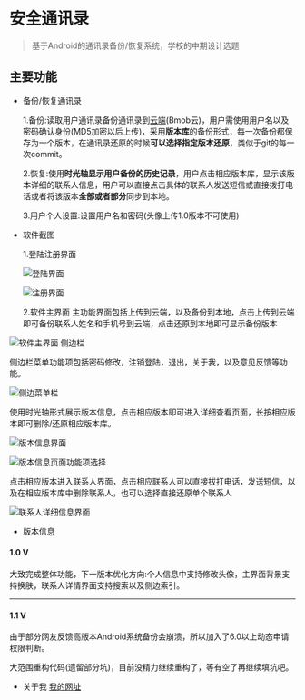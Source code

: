 # 安全通讯录
> 基于Android的通讯录备份/恢复系统，学校的中期设计选题

## 主要功能

- 备份/恢复通讯录
 
   1.备份:读取用户通讯录备份通讯录到[云端][1](Bmob云)，用户需使用用户名以及密码确认身份(MD5加密以后上传)，采用**版本库**的备份形式，每一次备份都保存为一个版本，在通讯录还原的时候**可以选择指定版本还原**，类似于git的每一次commit。
 
   2.恢复:使用**时光轴显示用户备份的历史记录**，用户点击相应版本库，显示该版本详细的联系人信息，用户可以直接点击具体的联系人发送短信或直接拨打电话或者将该版本**全部或者部分**同步到本地。

   3.用户个人设置:设置用户名和密码(头像上传1.0版本不可使用)

- 软件截图

  1.登陆注册界面
 
  ![登陆界面][2]
  
  ![注册界面][3]
  
  2.软件主界面
主功能界面包括上传到云端，以及备份到本地，点击上传到云端即可备份联系人姓名和手机号到云端，点击还原到本地即可显示备份版本

![软件主界面][4]
侧边栏

侧边栏菜单功能项包括密码修改，注销登陆，退出，关于我，以及意见反馈等功能。

![侧边菜单栏][5]

使用时光轴形式展示版本信息，点击相应版本即可进入详细查看页面，长按相应版本即可删除/还原相应版本库。

![版本信息界面][6]

![版本信息页面功能项选择][7]

点击相应版本进入联系人界面，点击相应联系人可以直接拔打电话，发送短信，以及在相应版本库中删除联系人，也可以选择直接还原单个联系人

![联系人详细信息界面][8]

- 版本信息

#### 1.0 V

大致完成整体功能，下一版本优化方向:个人信息中支持修改头像，主界面背景支持换肤，联系人详情界面支持搜索以及侧边索引。

----------

#### 1.1 V

由于部分网友反馈高版本Android系统备份会崩溃，所以加入了6.0以上动态申请权限判断。

大范围重构代码(遗留部分坑)，目前没精力继续重构了，等有空了再继续填坑吧。

 - 关于我
[我的网址][9]


  [1]: http://www.bmob.cn/
  [2]: https://github.com/CB2Git/ImageBed/blob/master/STelBook/Screenshot_2016-07-19-22-31-13_com.jay.stelbook.png?raw=true
  [3]: https://github.com/CB2Git/ImageBed/blob/master/STelBook/Screenshot_2016-07-19-22-31-38_com.jay.stelbook.png?raw=true
  [4]: https://github.com/CB2Git/ImageBed/blob/master/STelBook/Screenshot_2016-07-19-22-31-38_com.jay.stelbook.png?raw=true
  [5]: https://github.com/CB2Git/ImageBed/blob/master/STelBook/Screenshot_2016-07-19-22-31-44_com.jay.stelbook.png?raw=true
  [6]: https://github.com/CB2Git/ImageBed/blob/master/STelBook/Screenshot_2016-07-19-22-31-52_com.jay.stelbook.png?raw=true
  [7]: https://github.com/CB2Git/ImageBed/blob/master/STelBook/Screenshot_2016-07-19-22-31-58_com.jay.stelbook.png?raw=true
  [8]: https://github.com/CB2Git/ImageBed/blob/master/STelBook/07.png?raw=true
  [9]: http://www.27house.cn